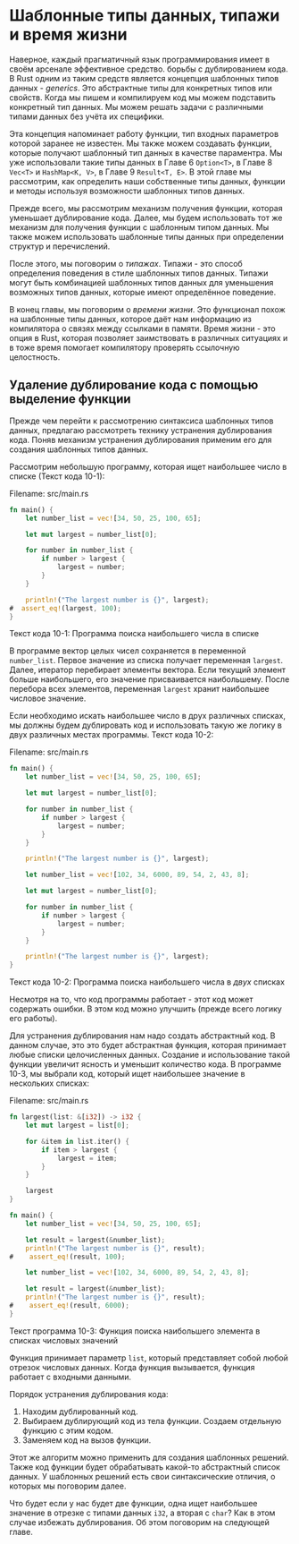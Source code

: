 # Шаблонные типы данных, типажи и время жизни

Наверное, каждый прагматичный язык программирования имеет в своём арсенале эффективное средство.
борьбы с дублированием кода. В Rust одним из таким средств является концепция
шаблонных типов данных - *generics*. Это абстрактные типы для конкретных типов или
свойств. Когда мы пишем и компилируем код мы можем подставить конкретный тип данных.
Мы можем решать задачи с различными типами данных без учёта их специфики.

Эта концепция напоминает работу функции, тип входных параметров которой заранее
не известен. Мы также можем создавать функции, которые получают шаблонный тип данных
в качестве параментра. Мы уже использовали такие типы данных в Главе 6 `Option<T>`,
в Главе 8 `Vec<T>` и `HashMap<K, V>`, в Главе 9 `Result<T, E>`. В этой главе мы
рассмотрим, как определить наши собственные типы данных, функции и методы используя
возможности шаблонных типов данных.

Прежде всего, мы рассмотрим механизм получения функции, которая уменьшает дублирование
кода. Далее, мы будем использовать тот же механизм для получения функции с шаблонным
типом данных.  Мы также можем использовать шаблонные типы данных при определении
структур и перечислений.

После этого, мы поговорим о *типажах*. Типажи - это способ определения поведения
в стиле шаблонных типов данных. Типажи могут быть комбинацией шаблонных типов данных
для уменьшения возможных типов данных, которые имеют определённое поведение.

В конец главы, мы поговорим о *времени жизни*. Это функционал похож на шаблонные
типы данных, которое даёт нам информацию из компилятора о связях между ссылками в
памяти. Время жизни - это опция в Rust,  которая позволяет заимствовать в различных
ситуациях и в тоже время помогает компилятору проверять ссылочную целостность.

## Удаление дублирование кода с помощью выделение функции

Прежде чем перейти к рассмотрению синтаксиса шаблонных типов данных, предлагаю
рассмотреть технику устранения дублирования кода. Поняв механизм устранения дублирования
применим его для создания шаблонных типов данных.

Рассмотрим небольшую программу, которая ищет наибольшее число в списке (Текст кода 10-1):

<span class="filename">Filename: src/main.rs</span>

```rust
fn main() {
    let number_list = vec![34, 50, 25, 100, 65];

    let mut largest = number_list[0];

    for number in number_list {
        if number > largest {
            largest = number;
        }
    }

    println!("The largest number is {}", largest);
#  assert_eq!(largest, 100);
}
```

<span class="caption">Текст кода 10-1: Программа поиска наибольшего числа в списке</span>

В программе вектор целых чисел сохраняется в переменной `number_list`. Первое значение
из списка получает переменная `largest`. Далее, итератор перебирает элементы вектора.
Если текущий элемент больше наибольшего, его значение присваивается наибольшему.
После перебора всех элементов, переменная `largest` хранит наибольшее числовое значение.

Если необходимо искать наибольшее число в друх различных списках, мы должны будем
дублировать код и использовать такую же логику в двух различных местах программы.
Текст кода 10-2:

<span class="filename">Filename: src/main.rs</span>

```rust
fn main() {
    let number_list = vec![34, 50, 25, 100, 65];

    let mut largest = number_list[0];

    for number in number_list {
        if number > largest {
            largest = number;
        }
    }

    println!("The largest number is {}", largest);

    let number_list = vec![102, 34, 6000, 89, 54, 2, 43, 8];

    let mut largest = number_list[0];

    for number in number_list {
        if number > largest {
            largest = number;
        }
    }

    println!("The largest number is {}", largest);
}
```

<span class="caption">Текст кода 10-2: Программа поиска наибольшего числа в *двух*
списках</span>

Несмотря на то, что код программы работает - этот код может содержать ошибки.
В этом код можно улучшить (прежде всего логику его работы).

<!-- Мы надеемся, что наши читатель знаком с некоторыми понятиями объектно-ориентированного
программирования. Прежде всего с понятием "абстракция".
 -->

Для устранения дублирования нам надо создать абстрактный код. В данном случае, это
это будет абстрактная функция, которая принимает любые списки целочисленных данных.
Создание и использование такой функции увеличит ясность и уменьшит количество кода.
В программе  10-3, мы выбрали код, который ищет наибольшее значение в нескольких
списках:

<span class="filename">Filename: src/main.rs</span>

```rust
fn largest(list: &[i32]) -> i32 {
    let mut largest = list[0];

    for &item in list.iter() {
        if item > largest {
            largest = item;
        }
    }

    largest
}

fn main() {
    let number_list = vec![34, 50, 25, 100, 65];

    let result = largest(&number_list);
    println!("The largest number is {}", result);
#    assert_eq!(result, 100);

    let number_list = vec![102, 34, 6000, 89, 54, 2, 43, 8];

    let result = largest(&number_list);
    println!("The largest number is {}", result);
#    assert_eq!(result, 6000);
}
```

<span class="caption">Текст программа 10-3: Функция поиска наибольшего элемента
в списках числовых значений</span>

Функция принимает параметр `list`, который представляет собой любой отрезок
числовых данных. Когда функция вызывается, функция работает с входными данными.

Порядок устранения дублирования кода:
1. Находим дублированный код.
2. Выбираем дублирующий код из тела функции. Создаем отдельную функцию с этим кодом.
3. Заменяем код на вызов функции.

Этот же алгоритм можно применить для создания шаблонных решений. Также код функции
будет обрабатывать какой-то абстрактный список данных. У шаблонных решений есть свои
синтаксические отличия, о которых мы поговорим далее.

Что будет если у нас будет две функции, одна ищет наибольшее значение в отрезке
с типами данных `i32`, а вторая с `char`? Как в этом случае избежать дублирования.
Об этом поговорим на следующей главе.
